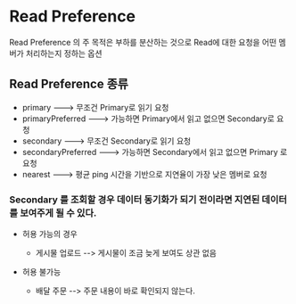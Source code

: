 # Read Preference

Read Preference 의 주 목적은 부하를 분산하는 것으로 Read에 대한 요청을 어떤 멤버가 처리하는지 정하는 옵션

## Read Preference 종류

- primary ---> 무조건 Primary로 읽기 요청
- primaryPreferred ---> 가능하면 Primary에서 읽고 없으면 Secondary로 요청
- secondary ---> 무조건 Secondary로 읽기 요청
- secondaryPreferred ---> 가능하면 Secondary에서 읽고 없으면 Primary 로 요청
- nearest ---> 평균 ping 시간을 기반으로 지연율이 가장 낮은 멤버로 요청

### Secondary 를 조회할 경우 데이터 동기화가 되기 전이라면 지연된 데이터를 보여주게 될 수 있다.

- 허용 가능의 경우

  - 게시물 업로드 --> 게시물이 조금 늦게 보여도 상관 없음

- 허용 불가능
  - 배달 주문 --> 주문 내용이 바로 확인되지 않는다.

